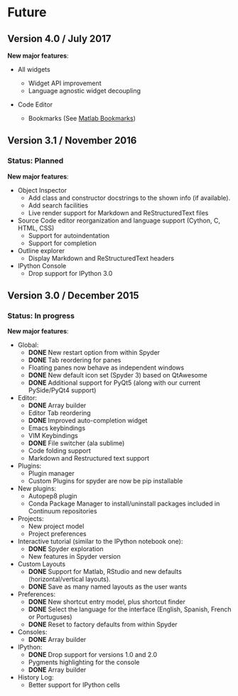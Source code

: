 # Future

## Version 4.0 / July 2017

**New major features**:

* All widgets 
  - Widget API improvement
  - Language agnostic widget decoupling

* Code Editor
  - Bookmarks (See [Matlab Bookmarks](http://blogs.mathworks.com/community//2007/06/15/scroll-less-with-editor-bookmarks/))


## Version 3.1 / November 2016
### Status: Planned

**New major features**:

* Object Inspector
    - Add class and constructor docstrings to the shown info (if available).
    - Add search facilities
    - Live render support for Markdown and ReStructuredText files
* Source Code editor reorganization and language support (Cython, C, HTML, CSS)
    - Support for autoindentation
    - Support for completion
* Outline explorer
    - Display Markdown and ReStructuredText headers
* IPython Console
    - Drop support for IPython 3.0

## Version 3.0 / December 2015
### Status: In progress

**New major features**:

* Global:
    - **DONE** New restart option from within Spyder
    - **DONE** Tab reordering for panes
    - Floating panes now behave as independent windows 
    - **DONE** New default icon set (Spyder 3) based on QtAwesome
    - **DONE** Additional support for PyQt5 (along with our current PySide/PyQt4 support)
* Editor:
    - **DONE** Array builder
    - Editor Tab reordering
    - **DONE** Improved auto-completion widget
    - Emacs keybindings
    - VIM Keybindings
    - **DONE** File switcher (ala sublime)
    - Code folding support
    - Markdown and Restructured text support
* Plugins:
    - Plugin manager 
    - Custom Plugins for spyder are now be pip installable
* New plugins:
    - Autopep8 plugin
    - Conda Package Manager to install/uninstall packages included in Continuum repositories
* Projects:
    - New project model
    - Project preferences
* Interactive tutorial (similar to the IPython notebook one):
    - **DONE** Spyder exploration
    - New features in Spyder version
* Custom Layouts
    - **DONE** Support for Matlab, RStudio and new defaults (horizontal/vertical layouts).
    - **DONE** Save as many named layouts as the user wants
* Preferences:
    - **DONE** New shortcut entry model, plus shortcut finder
    - **DONE** Select the language for the interface (English, Spanish, French or Portuguses)
    - **DONE** Reset to factory defaults from within Spyder
* Consoles:
    - **DONE** Array builder
* IPython:
    - **DONE** Drop support for versions 1.0 and 2.0
    - Pygments highlighting for the console
    - **DONE** Array builder
* History Log:
    - Better support for IPython cells
